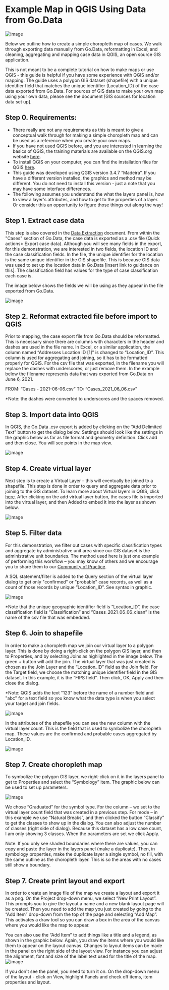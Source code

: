 # Example Map in QGIS Using Data from Go.Data

![image](https://user-images.githubusercontent.com/19505814/122239678-21581d00-ce8f-11eb-8b3e-5a9bfdcd7649.png)

Below we outline how to create a simple choropleth map of cases. We walk through exporting data manually from Go.Data, reformatting in Excel, and cleaning, aggregating and mapping case data in QGIS, an open source GIS application.

This is not meant to be a complete tutorial on how to make maps or use QGIS - this guide is helpful if you have some experience with QGIS and/or mapping. The guide uses a polygon GIS dataset (shapefile) with a unique identifier field that matches the unique identifier (Location_ID) of the case data exported from Go.Data. For sources of GIS data to make your own map using your own data, please see the document [GIS sources for location data set up].

## Step 0. Requirements:
- There really are not any requirements as this is meant to give a conceptual walk through for making a simple choropleth map and can be used as a reference when you create your own maps. 
- If you have not used QGIS before, and you are interested in learning the basics of QGIS, the training materials are available on the QGIS.org website [here](https://qgis.org/en/site/forusers/trainingmaterial/index.html). 
- To install QGIS on your computer, you can find the installation files for QGIS [here](https://qgis.org/en/site/forusers/download.html). 
- This guide was developed using QGIS version 3.4.7 “Madeira”. If you have a different version installed, the graphics and method may be different. You do not need to install this version - just a note that you may have some interface differences.
- The following assumes you understand the what the layers panel is, how to view a layer's attributes, and how to get to the properties of a layer. Or consider this an opportunity to figure those things out along the way!

## Step 1. Extract case data
This step is also covered in the [Data Extraction](https://worldhealthorganization.github.io/godata/data-extraction/) document. From within the "Cases" section of Go.Data, the case data is exported as a .csv file (Quick actions> Export case data). Although you will see many fields in the export, for this demonstration, we are interested in two fields, the location ID and the case classification fields. In the file, the unique identifier for the location is the same unique identifier in the GIS shapefile. This is because GIS data was used to set up the location data in Go.Data [insert link to guidance on this]. The classification field has values for the type of case classification each case is.

The image below shows the fields we will be using as they appear in the file exported from Go.Data.

![image](https://user-images.githubusercontent.com/19505814/122994010-f92c5a80-d375-11eb-9ce6-8929a70a1da6.png)


## Step 2. Reformat extracted file before import to QGIS 
Prior to mapping, the case export file from Go.Data should be reformatted. This is necessary since there are columns with characters in the header and dashes are used in the file name. In Excel, or a similar application, the column named “Addresses Location ID [1]” is changed to “Location_ID”. This column is used for aggregating and joining, so it has to be formatted properly for QGIS. For the csv file that was exported, in the filename you will replace the dashes with underscores, or just remove them. In the example below the filename represents data that was exported from Go.Data on June 6, 2021.

FROM: “Cases - 2021-06-06.csv”
TO: “Cases_2021_06_06.csv”

*Note: the dashes were converted to underscores and the spaces removed.

## Step 3. Import data into QGIS
In QGIS, the Go.Data .csv export is added by clicking on the “Add Delimited Text” button to get the dialog below. Settings should look like the settings in the graphic below as far as file format and geometry definition. Click add and then close. You will see points in the map view.

![image](https://user-images.githubusercontent.com/19505814/122250195-7566ff80-ce97-11eb-8b96-bca5e1eed015.png)

## Step 4. Create virtual layer
Next step is to create a Virtual Layer – this will eventually be joined to a shapefile. This step is done in order to query and aggregate data prior to joining to the GIS dataset. To learn more about Virtual layers in QGIS, click [here](https://docs.qgis.org/3.16/en/docs/user_manual/managing_data_source/create_layers.html?highlight=virtual#creating-virtual-layers). After clicking on the add virtual layer button, the cases file is imported into the virtual layer, and then Added to embed it into the layer as shown below. 

![image](https://user-images.githubusercontent.com/19505814/122294900-8c711600-cec6-11eb-88e1-8fd1cc62d113.png)



## Step 5. Filter data
For this demonstration, we filter out cases with specific classification types and aggregate by administrative unit area since our GIS dataset is the administrative unit boundaries. The method used here is just one example of performing this workflow – you may know of others and we encourage you to share them to our [Community of Practice](https://community-godata.who.int/login). 

A SQL statement/filter is added to the Query section of the virtual layer dialog to get only "confirmed" or "probable" case records, as well as a count of those records by unique “Location_ID”. See syntax in graphic. 

![image](https://user-images.githubusercontent.com/19505814/122295207-ef62ad00-cec6-11eb-94de-8e856275a929.png)

*Note that the unique geographic identifier field is “Location_ID”, the case classification field is “Classification” and “Cases_2021_06_06_clean” is the name of the csv file that was embedded. 

## Step 6. Join to shapefile
In order to make a choropleth map we join our virtual layer to a polygon layer. This is done by doing a right-click on the polygon GIS layer, and then to Properties, and by selecting Joins as highlighted in the image below. The green + button will add the join. The virtual layer that was just created is chosen as the Join Layer and the “Location_ID” field as the Join field. For the Target field, we choose the matching unique identifier field in the GIS dataset. In this example, it is the “FIPS field”. Then click, OK, Apply and then close the dialog. 

*Note: QGIS adds the text "123" before the name of a number field and "abc" for a text field so you know what the data type is when you select your target and join fields.

![image](https://user-images.githubusercontent.com/19505814/122295775-a0694780-cec7-11eb-9a18-a8cbbe9b29bc.png)

In the attributes of the shapefile you can see the new column with the virtual layer count. This is the field that is used to symbolize the choropleth map. These values are the confirmed and probable cases aggregated by Location_ID.

![image](https://user-images.githubusercontent.com/19505814/122296031-eb835a80-cec7-11eb-96fd-989c510fc97e.png)

## Step 7. Create choropleth map
To symbolize the polygon GIS layer, we right-click on it in the layers panel to get to Properties and select the “Symbology” item. The graphic below can be used to set up parameters. 

![image](https://user-images.githubusercontent.com/19505814/122296311-41580280-cec8-11eb-8603-20f08b0a454b.png)

We chose “Graduated” for the symbol type. For the column – we set to the virtual layer count field that was created in a previous step. For mode – in this example we use “Natural Breaks”, and then clicked the button “Classify” to get the classes to show up in the dialog. You can also adjust the number of classes (right side of dialog). Because this dataset has a low case count, I am only showing 3 classes. When the parameters are set we click Apply.

Note: If you only see shaded boundaries where there are values, you can copy and paste the layer in the layers panel (make a duplicate). Then, in symbology properties, make the duplicate layer a single symbol, no fill, with the same outline as the choropleth layer. This is so the areas with no cases still show a boundary.

## Step 7. Create print layout and export
In order to create an image file of the map we create a layout and export it as a png. On the Project drop-down menu, we select “New Print Layout”. This prompts you to give the layout a name and a new blank layout page will be created. Then you need to add the map you just created by going to the “Add Item” drop-down from the top of the page and selecting “Add Map”. This activates a draw tool so you can draw a box in the area of the canvas where you would like the map to appear. 

You can also use the “Add Item” to add things like a title and a legend, as shown in the graphic below. Again, you draw the items where you would like them to appear on the layout canvas. Changes to layout items can be made in the panel on the right side of the layout view. For instance you can adjust the alignment, font and size of the label text used for the title of the map. 
![image](https://user-images.githubusercontent.com/19505814/122998306-df414680-d37a-11eb-8797-1c16a0af5451.png)



If you don't see the panel, you need to turn it on. On the drop-down menu of the layout - click on View, highlight Panels and check off items, item properties and layout.

